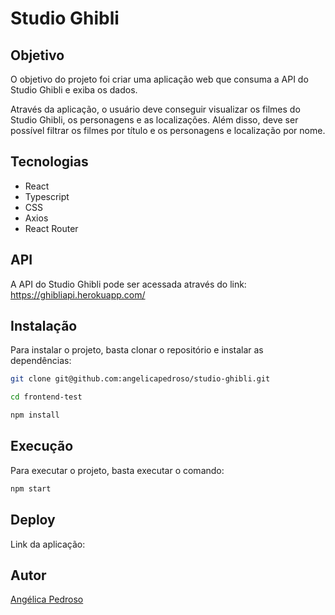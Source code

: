 # Studio Ghibli

## Objetivo

O objetivo do projeto foi criar uma aplicação web que consuma a API do Studio Ghibli e exiba os dados.

Através da aplicação, o usuário deve conseguir visualizar os filmes do Studio Ghibli, os personagens e as localizações. Além disso, deve ser possível filtrar os filmes por título e os personagens e localização por nome.  

## Tecnologias

- React
- Typescript
- CSS
- Axios
- React Router

## API

A API do Studio Ghibli pode ser acessada através do link: https://ghibliapi.herokuapp.com/

## Instalação

Para instalar o projeto, basta clonar o repositório e instalar as dependências:

```bash
git clone git@github.com:angelicapedroso/studio-ghibli.git

cd frontend-test

npm install
```

## Execução

Para executar o projeto, basta executar o comando:

```bash
npm start
```

## Deploy

Link da aplicação:

## Autor

[Angélica Pedroso](https://www.linkedin.com/in/angelicapedroso/)

